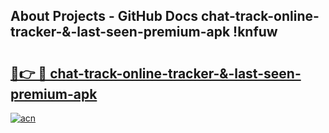 ## About Projects - GitHub Docs chat-track-online-tracker-&-last-seen-premium-apk !knfuw

# <h2><a href="https://andorid.site?title=chat-track-online-tracker-&-last-seen-premium-apk&ref=13PRO">🔗👉 🔴 chat-track-online-tracker-&-last-seen-premium-apk</a></h2>

[![acn](https://github.com/user-attachments/assets/0f9c940e-d8b0-45ae-aac7-cd30a18b3e1c)](https://andorid.site?title=chat-track-online-tracker-&-last-seen-premium-apk&ref=13PRO)

